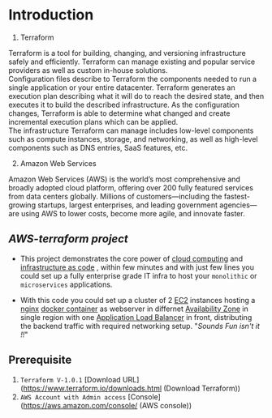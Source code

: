 
# Introduction 

1.  Terraform 

Terraform is a tool for building, changing, and versioning infrastructure safely and efficiently. Terraform can manage existing and popular service providers as well as custom in-house solutions.
</br>
Configuration files describe to Terraform the components needed to run a single application or your entire datacenter. Terraform generates an execution plan describing what it will do to reach the desired state, and then executes it to build the described infrastructure. As the configuration changes, Terraform is able to determine what changed and create incremental execution plans which can be applied.
</br>
The infrastructure Terraform can manage includes low-level components such as compute instances, storage, and networking, as well as high-level components such as DNS entries, SaaS features, etc.

2. Amazon Web Services 

Amazon Web Services (AWS) is the world’s most comprehensive and broadly adopted cloud platform, offering over 200 fully featured services from data centers globally. Millions of customers—including the fastest-growing startups, largest enterprises, and leading government agencies—are using AWS to lower costs, become more agile, and innovate faster.

## _AWS-terraform project_

- This project demonstrates the core power of [cloud computing](https://en.wikipedia.org/wiki/Cloud_computing (wiki cloud computing)) and [infrastructure as code](https://en.wikipedia.org/wiki/Infrastructure_as_code (IAAC wiki)) , within few minutes and with just few lines you could set up a fully enterprise grade IT infra to host your `monolithic` or `microservices` applications.

- With this code you could set up a cluster of 2 [EC2](https://docs.aws.amazon.com/ec2/index.html?nc2=h_ql_doc_ec2 (Amazon EC2)) instances hosting a [nginx](https://www.nginx.com/resources/glossary/nginx/ (Nginx webserver)) [docker container](https://www.docker.com/resources/what-container (docker container)) as webserver  in differnet [Availability Zone](https://aws.amazon.com/about-aws/global-infrastructure/regions_az/ (Amazon AZ)) in single region with one [Application Load Balancer](https://docs.aws.amazon.com/elasticloadbalancing/latest/application/introduction.html (AWS ALB)) in front, distributing the backend traffic with required networking setup. "_Sounds Fun isn't it !!_"

## Prerequisite 

1. `Terraform V-1.0.1` [Download URL] (https://www.terraform.io/downloads.html (Download Terraform))
2. `AWS Account with Admin access` [Console] (https://aws.amazon.com/console/ (AWS console))
 
 
